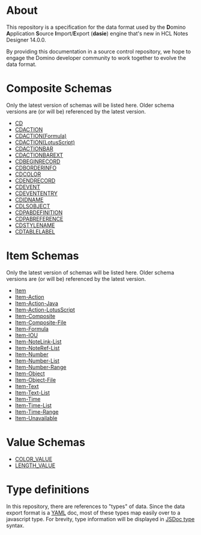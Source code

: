 <!--
   Copyright 2023 HCL America, Inc.

   Licensed under the Apache License, Version 2.0 (the "License"); you may not
   use this file except in compliance with the License. You may obtain a copy of
   the License at

       http://www.apache.org/licenses/LICENSE-2.0

   Unless required by applicable law or agreed to in writing, software
   distributed under the License is distributed on an "AS IS" BASIS, WITHOUT
   WARRANTIES OR CONDITIONS OF ANY KIND, either express or implied. See the
   License for the specific language governing permissions and limitations under
   the License.
-->

# About
This repository is a specification for the data format used by the **D**omino
**A**pplication **S**ource **I**mport/**E**xport (**dasie**) engine that's new
in HCL Notes Designer 14.0.0.

By providing this documentation in a source control repository, we hope to engage
the Domino developer community to work together to evolve the data format.

# Composite Schemas
Only the latest version of schemas will be listed here. Older schema versions
are (or will be) referenced by the latest version.

* [CD](./cdrecs/cd-v1.md)
* [CDACTION](./cdrecs/cd-action-v1.md)
* [CDACTION(Formula)](./cdrecs/cd-action(formula-v1).md)
* [CDACTION(LotusScript)](./cdrecs/cd-action(lotusscript)-v1.md)
* [CDACTIONBAR](./cdrecs/cd-actionbar-v1.md)
* [CDACTIONBAREXT](./cdrecs/cd-actionbarext-v1.md)
* [CDBEGINRECORD](./cdrecs/cd-beginrecord-v1.md)
* [CDBORDERINFO](./cdrecs/cd-borderinfo-v1.md)
* [CDCOLOR](./cdrecs/cd-color-v1.md)
* [CDENDRECORD](./cdrecs/cd-endrecord-v1.md)
* [CDEVENT](./cdrecs/cd-event-v1.md)
* [CDEVENTENTRY](./cdrecs/cd-evententry-v1.md)
* [CDIDNAME](./cdrecs/cd-idname-v1.md)
* [CDLSOBJECT](./cdrecs/cd-lsobject-v1.md)
* [CDPABDEFINITION](./cdrecs/cd-pabdefinition-v1.md)
* [CDPABREFERENCE](./cdrecs/cd-pabreference-v1.md)
* [CDSTYLENAME](./cdrecs/cd-stylename-v1.md)
* [CDTABLELABEL](./cdrecs/cd-tablelabel-v1.md)

# Item Schemas
Only the latest version of schemas will be listed here. Older schema versions
are (or will be) referenced by the latest version.

* [Item](./items/item-v1.md)
* [Item-Action](./items/item-action-v1.md)
* [Item-Action-Java](./items/item-action-java-v1.md)
* [Item-Action-LotusScript](./items/item-action-lotusscript-v1.md)
* [Item-Composite](./items/item-composite-v1.md)
* [Item-Composite-File](./items/item-composite-file-v1.md)
* [Item-Formula](./items/item-formula-v1.md)
* [Item-IOU](./items/item-iou-v1.md)
* [Item-NoteLink-List](./items/item-notelink-list-v1.md)
* [Item-NoteRef-List](./items/item-noteref-list-v1.md)
* [Item-Number](./items/item-number-v1.md)
* [Item-Number-List](./items/item-number-list-v1.md)
* [Item-Number-Range](./items/item-number-range-v1.md)
* [Item-Object](./items/item-object-v1.md)
* [Item-Object-File](./items/item-object-file-v1.md)
* [Item-Text](./items/item-text-v1.md)
* [Item-Text-List](./items/item-text-list-v1.md)
* [Item-Time](./items/item-time-v1.md)
* [Item-Time-List](./items/item-time-list-v1.md)
* [Item-Time-Range](./items/item-time-range-v1.md)
* [Item-Unavailable](./items/item-unavailable-v1.md)

# Value Schemas
* [COLOR_VALUE](./values/color_value.md)
* [LENGTH_VALUE](./values/length_value.md)

# Type definitions
In this repository, there are references to "types" of data. Since the data
export format is a [YAML](https://yaml.org/) doc, most of these types map easily
over to a javascript type. For brevity, type information will be displayed in
[JSDoc type](https://jsdoc.app/tags-type.html) syntax.
